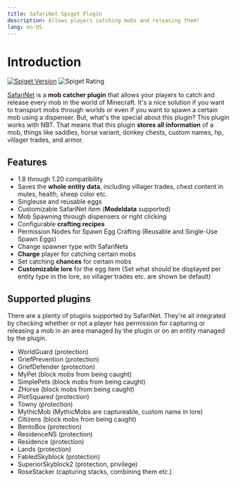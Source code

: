 ```yaml
---
title: SafariNet Spigot Plugin
description: Allows players catching mobs and releasing them!
lang: en-US
---
```

# Introduction

[![Spiget Version](https://img.shields.io/spiget/version/9732?label=spigot)](https://www.spigotmc.org/resources/safarinet-premium-mob-catcher-plugin.9732/)
![Spiget Rating](https://img.shields.io/spiget/rating/9732)

[SafariNet](https://pluginboard.com/plugin/safarinet) is a **mob catcher plugin** that allows your players to catch and release every mob in the world of Minecraft. It's a nice solution if you want to transport mobs through worlds or even if you want to spawn a certain mob using a dispenser. But, what's the special about this plugin? This plugin works with NBT. That means that this plugin **stores all information** of a mob, things like saddles, horse variant, donkey chests, custom names, hp, villager trades, and armor.


## Features
* 1.8 through 1.20 compatibility
* Saves the **whole entity data**, including villager trades, chest content in mules, health, sheep color etc.
* Singleuse and reusable eggs
* Customizable SafariNet item (**Modeldata** supported)
* Mob Spawning through dispensers or right clicking
* Configurable **crafting recipes**
* Permission Nodes for Spawn Egg Crafting (Reusable and Single-Use Spawn Eggs)
* Change spawner type with SafariNets
* **Charge** player for catching certain mobs
* Set catching **chances** for certain mobs
* **Customizable lore** for the egg item (Set what should be displayed per entity type in the lore, so villager trades etc. are shown be default)

## Supported plugins

There are a plenty of plugins supported by SafariNet. They're all integrated by checking whether or not a player has permission for capturing or releasing a mob in an area managed by the plugin or on an entity managed by the plugin.

- WorldGuard (protection)
- GriefPrevention (protection)
- GriefDefender (protection)
- MyPet (block mobs from being caught)
- SimplePets (block mobs from being caught)
- ZHorse (block mobs from being caught)
- PlotSquared (protection)
- Towny (protection)
- MythicMob (MythicMobs are captureable, custom name in lore)
- Citizens (block mobs from being caught)
- BentoBox (protection)
- ResidenceNS (protection)
- Residence (protection)
- Lands (protection)
- FabledSkyblock (protection)
- SuperiorSkyblock2 (protection, privilege)
- RoseStacker (capturing stacks, combining them etc.)
